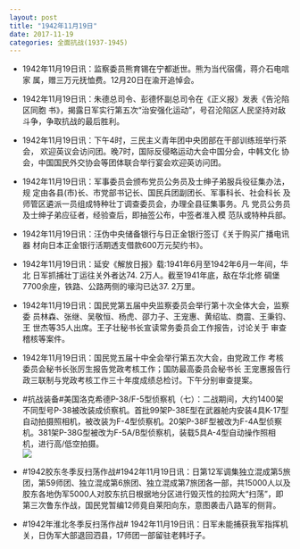 ```yaml
---
layout: post
title: "1942年11月19日"
date: 2017-11-19
categories: 全面抗战(1937-1945)
---
```


<meta name="referrer" content="no-referrer" />

- 1942年11月19日讯：监察委员熊育锡在宁都逝世。熊为当代宿儒，蒋介石电唁家 属，赠三万元抚恤费。12月20日在渝开追悼会。 

- 1942年11月19日讯：朱德总司令、彭德怀副总司令在《正义报》发表《告沦陷区同胞 书》，揭露日军实行第五次“治安强化运动”，号召沦陷区人民坚持对敌 斗争，争取抗战的最后胜利。 

- 1942年11月19日讯：下午4时，三民主义青年团中央团部在干部训练班举行茶会， 欢迎英议会访问团。晚7时，国际反侵略运动大会中国分会，中韩文化 协会，中国国民外交协会等团体联合举行宴会欢迎英访问团。 

- 1942年11月19日讯：军事委员会颁布党员公务员及士绅子弟服兵役征集办法，规 定由各县(市)长、市党部书记长、国民兵团副团长、军事科长、社会科长 及师管区遴派一员组成特种壮丁调查委员会，办理全县征集事务。凡 党员公务员及士绅子弟应征者，经验查后，即抽签公布，中签者准入模 范队或特种兵部。 

- 1942年11月19日讯：汪伪中央储备银行与日正金银行签订《关于购买广播电讯器 材向日本正金银行活期透支借款600万元契约书》。 

- 1942年11月19日讯：延安《解放日报》载:1941年6月至1942年6月一年间，华北 日军抓捕壮丁运往关外者达74. 2万人。截至1941年底，敌在华北修 碉堡7700余座，铁路、公路两侧的壕沟已达37. 2万里。 

- 1942年11月19日讯：国民党第五届中央监察委员会举行第十次全体大会，监察委 员林森、张继、吴敬恒、杨虎、邵力子、王宠惠、黄绍竑、商震、王秉钧、王 世杰等35人出席。王子壮秘书长宣读常务委员会工作报告，讨论关于 审查稽核等案件。 

- 1942年11月19日讯：国民党五届十中全会举行第五次大会，由党政工作 考核委员会秘书长张厉生报告党政考核工作；国防最高委员会秘书长 王宠惠报告行政三联制与党政考核工作三十年度成绩总检讨。下午分别审查提案。 

- #抗战装备#美国洛克希德P-38/F-5型侦察机（七）：二战期间，大约1400架不同型号P-38被改装成侦察机。首批99架P-38E型在武器舱内安装4具K-17型自动拍摄照相机，被改装为F-4型侦察机。20架P-38F型被改为F-4A型侦察机。381架P-38G型被改为F-5A/B型侦察机，装载5具A-4型自动操作照相机，进行高/低空拍摄。 <br/><img src="https://wx4.sinaimg.cn/large/aca367d8ly1fln5xo33qaj20b40d3wg3.jpg" />

- #1942胶东冬季反扫荡作战#1942年11月19日讯：日第12军调集独立混成第5旅团，第59师团、独立混成第6旅团、独立混成第7旅团各一部，共15000人以及胶东各地伪军5000人对胶东抗日根据地分区进行毁灭性的拉网大“扫荡”，即第三次鲁东作战，国民党暂编12师竟自莱阳向东，意图袭击八路军的侧背。 

- #1942年淮北冬季反扫荡作战# 1942年11月19日讯：日军未能捕获我军指挥机关，日伪军大部退回泗县，17师团一部留驻老韩圩子。 

